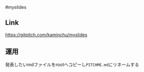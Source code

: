 #myslides

## Link
https://gitpitch.com/kaminchu/myslides  


## 運用
発表したいmdファイルをrootへコピーし`PITCHME.md`にリネームする  